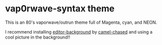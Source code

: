 # vap0rwave-syntax theme

This is an 80's vaporwave/outrun theme full of Magenta, cyan, and NEON.


I recommend installing <a href="https://atom.io/packages/editor-background">editor-background</a> by <a href ="https://github.com/camel-chased">camel-chased</a> and using a cool picture in the background!!
